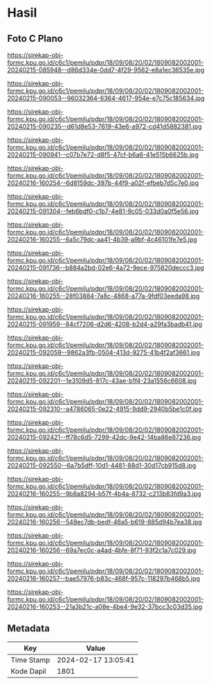 # Hasil

## Foto C Plano

https://sirekap-obj-formc.kpu.go.id/c6c1/pemilu/pdpr/18/09/08/20/02/1809082002001-20240215-085948--d86d334e-0dd7-4f29-9562-e8a1ec36535e.jpg

https://sirekap-obj-formc.kpu.go.id/c6c1/pemilu/pdpr/18/09/08/20/02/1809082002001-20240215-090053--96032364-6364-4617-954e-e7c75c185634.jpg

https://sirekap-obj-formc.kpu.go.id/c6c1/pemilu/pdpr/18/09/08/20/02/1809082002001-20240215-090235--d61d8e53-7619-43e6-a972-cd41d5882381.jpg

https://sirekap-obj-formc.kpu.go.id/c6c1/pemilu/pdpr/18/09/08/20/02/1809082002001-20240215-090941--c07b7e72-d8f5-47cf-b6a6-41e515b6625b.jpg

https://sirekap-obj-formc.kpu.go.id/c6c1/pemilu/pdpr/18/09/08/20/02/1809082002001-20240216-160254--6d8159dc-397b-44f9-a02f-efbeb7d5c7e0.jpg

https://sirekap-obj-formc.kpu.go.id/c6c1/pemilu/pdpr/18/09/08/20/02/1809082002001-20240215-091304--feb6bdf0-c1b7-4e81-9c05-033d0a0f5e56.jpg

https://sirekap-obj-formc.kpu.go.id/c6c1/pemilu/pdpr/18/09/08/20/02/1809082002001-20240216-160255--6a5c79dc-aa41-4b39-a9bf-4c46101fe7e5.jpg

https://sirekap-obj-formc.kpu.go.id/c6c1/pemilu/pdpr/18/09/08/20/02/1809082002001-20240215-091736--b884a2bd-02e6-4a72-9ece-975820deccc3.jpg

https://sirekap-obj-formc.kpu.go.id/c6c1/pemilu/pdpr/18/09/08/20/02/1809082002001-20240216-160255--28f03884-7a8c-4868-a77a-9fdf03eeda98.jpg

https://sirekap-obj-formc.kpu.go.id/c6c1/pemilu/pdpr/18/09/08/20/02/1809082002001-20240215-091959--84cf7206-d2d6-4208-b2d4-a29fa3badb41.jpg

https://sirekap-obj-formc.kpu.go.id/c6c1/pemilu/pdpr/18/09/08/20/02/1809082002001-20240215-092059--9862a3fb-0504-413d-9275-41b4f2af3661.jpg

https://sirekap-obj-formc.kpu.go.id/c6c1/pemilu/pdpr/18/09/08/20/02/1809082002001-20240215-092201--1e3109d5-817c-43ae-b1f4-23a1556c6608.jpg

https://sirekap-obj-formc.kpu.go.id/c6c1/pemilu/pdpr/18/09/08/20/02/1809082002001-20240215-092310--a4786065-0e22-4915-9dd9-2940b5be1c0f.jpg

https://sirekap-obj-formc.kpu.go.id/c6c1/pemilu/pdpr/18/09/08/20/02/1809082002001-20240215-092421--ff78c6d5-7299-42dc-9e42-14ba86e87236.jpg

https://sirekap-obj-formc.kpu.go.id/c6c1/pemilu/pdpr/18/09/08/20/02/1809082002001-20240215-092550--6a7b5dff-10d1-4481-88d1-30d17cb915d8.jpg

https://sirekap-obj-formc.kpu.go.id/c6c1/pemilu/pdpr/18/09/08/20/02/1809082002001-20240216-160255--9b8a8294-b57f-4b4a-8732-c213b83fd9a3.jpg

https://sirekap-obj-formc.kpu.go.id/c6c1/pemilu/pdpr/18/09/08/20/02/1809082002001-20240216-160256--548ec7db-bedf-46a5-b619-885d94b7ea38.jpg

https://sirekap-obj-formc.kpu.go.id/c6c1/pemilu/pdpr/18/09/08/20/02/1809082002001-20240216-160256--69a7ec0c-a4ad-4bfe-8f71-93f2c1a7c029.jpg

https://sirekap-obj-formc.kpu.go.id/c6c1/pemilu/pdpr/18/09/08/20/02/1809082002001-20240216-160257--bae57976-b83c-468f-957c-118297b468b5.jpg

https://sirekap-obj-formc.kpu.go.id/c6c1/pemilu/pdpr/18/09/08/20/02/1809082002001-20240216-160253--21a3b21c-a08e-4be4-9e32-37bcc3c03d35.jpg


## Metadata

| Key        | Value               |
| ---------- | ------------------- |
| Time Stamp | 2024-02-17 13:05:41 |
| Kode Dapil | 1801                |



